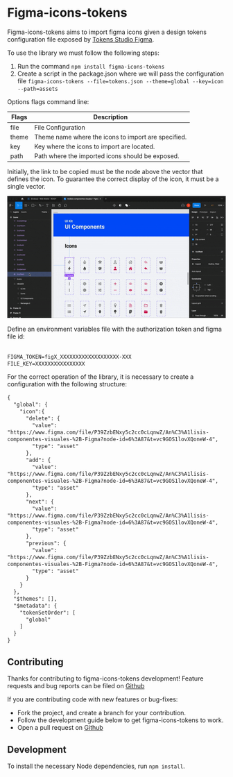 # Figma-icons-tokens

Figma-icons-tokens aims to import figma icons given a design tokens configuration file exposed by [Tokens Studio Figma](https://tokens.studio/).

To use the library we must follow the following steps:

1. Run the command ```npm install figma-icons-tokens```
2. Create a script in the package.json where we will pass the configuration file ```figma-icons-tokens --file=tokens.json --theme=global --key=icon --path=assets```

Options flags command line:

| Flags | Description                                                    |
| ----- | -------------------------------------------------------------- |
| file  | File Configuration |
| theme | Theme name where the icons to import are specified. |
| key | Key where the icons to import are located. |
| path | Path where the imported icons should be exposed. |


Initially, the link to be copied must be the node above the vector that defines the icon. To guarantee the correct display of the icon, it must be a single vector.

![Icon Figma link](./docs/figma-icons-tokens.gif)

Define an environment variables file with the authorization token and figma file id:
```

FIGMA_TOKEN=figX_XXXXXXXXXXXXXXXXXXX-XXX
FILE_KEY=XXXXXXXXXXXXXXXX

```

For the correct operation of the library, it is necessary to create a configuration with the following structure:

```
{
  "global": {
    "icon":{
      "delete": {
        "value": "https://www.figma.com/file/P39ZzbENxy5c2cc0cLqnwZ/An%C3%A1lisis-componentes-visuales-%2B-Figma?node-id=6%3A87&t=vc9GOS1lovXQoneW-4",
        "type": "asset"
      },
      "add": {
        "value": "https://www.figma.com/file/P39ZzbENxy5c2cc0cLqnwZ/An%C3%A1lisis-componentes-visuales-%2B-Figma?node-id=6%3A87&t=vc9GOS1lovXQoneW-4",
        "type": "asset"
      },
      "next": {
        "value": "https://www.figma.com/file/P39ZzbENxy5c2cc0cLqnwZ/An%C3%A1lisis-componentes-visuales-%2B-Figma?node-id=6%3A87&t=vc9GOS1lovXQoneW-4",
        "type": "asset"
      },
      "previous": {
        "value": "https://www.figma.com/file/P39ZzbENxy5c2cc0cLqnwZ/An%C3%A1lisis-componentes-visuales-%2B-Figma?node-id=6%3A87&t=vc9GOS1lovXQoneW-4",
        "type": "asset"
      }
    }
  },
  "$themes": [],
  "$metadata": {
    "tokenSetOrder": [
      "global"
    ]
  }
}
```

## Contributing

Thanks for contributing to figma-icons-tokens development!
Feature requests and bug reports can be filed on [Github](https://github.com/Jsamper92/figma-icons-tokens)

If you are contributing code with new features or bug-fixes:
- Fork the project, and create a branch for your contribution.
- Follow the development guide below to get figma-icons-tokens to work.
- Open a pull request on [Github](https://github.com/Jsamper92/figma-icons-tokens/issues)

## Development
To install the necessary Node dependencies, run ```npm install```.